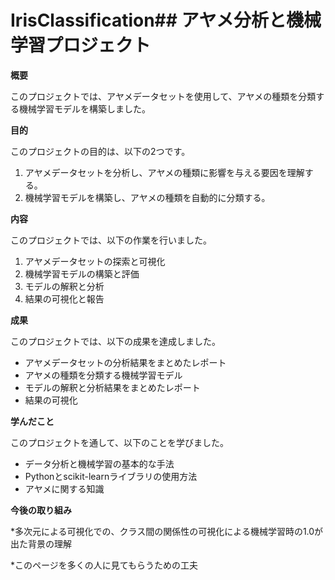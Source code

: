 # IrisClassification## アヤメ分析と機械学習プロジェクト

**概要**

このプロジェクトでは、アヤメデータセットを使用して、アヤメの種類を分類する機械学習モデルを構築しました。

**目的**

このプロジェクトの目的は、以下の2つです。

1. アヤメデータセットを分析し、アヤメの種類に影響を与える要因を理解する。
2. 機械学習モデルを構築し、アヤメの種類を自動的に分類する。

**内容**

このプロジェクトでは、以下の作業を行いました。

1. アヤメデータセットの探索と可視化
2. 機械学習モデルの構築と評価
3. モデルの解釈と分析
4. 結果の可視化と報告

**成果**

このプロジェクトでは、以下の成果を達成しました。

* アヤメデータセットの分析結果をまとめたレポート
* アヤメの種類を分類する機械学習モデル
* モデルの解釈と分析結果をまとめたレポート
* 結果の可視化

**学んだこと**

このプロジェクトを通して、以下のことを学びました。

* データ分析と機械学習の基本的な手法
* Pythonとscikit-learnライブラリの使用方法
* アヤメに関する知識

**今後の取り組み**

*多次元による可視化での、クラス間の関係性の可視化による機械学習時の1.0が出た背景の理解

*このページを多くの人に見てもらうための工夫
